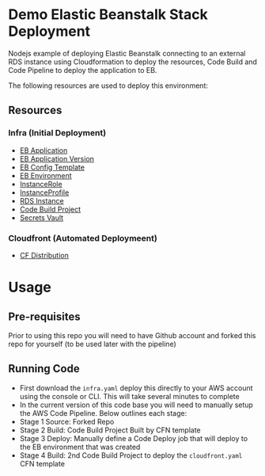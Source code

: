 # Demo Elastic Beanstalk Stack Deployment

Nodejs example of deploying Elastic Beanstalk connecting to an external RDS instance using Cloudformation to deploy the resources, Code Build and Code Pipeline to deploy the application to EB.

The following resources are used to deploy this environment:

## Resources

### Infra (Initial Deployment)
* [EB Application]()
* [EB Application Version]()
* [EB Config Template]()
* [EB Environment]()
* [InstanceRole]()
* [InstanceProfile]()
* [RDS Instance]()
* [Code Build Project]()
* [Secrets Vault]()

### Cloudfront (Automated Deploymeent)
* [CF Distribution]()

# Usage

## Pre-requisites

Prior to using this repo you will need to have Github account and forked this repo for yourself (to be used later with the pipeline)

## Running Code

* First download the `infra.yaml` deploy this directly to your AWS account using the console or CLI. This will take several minutes to complete
* In the current version of this code base you will need to manually setup the AWS Code Pipeline. Below outlines each stage:
 * Stage 1 Source: Forked Repo 
 * Stage 2 Build: Code Build Project Built by CFN template
 * Stage 3 Deploy: Manually define a Code Deploy job that will deploy to the EB environment that was created
 * Stage 4 Build: 2nd Code Build Project to deploy the `cloudfront.yaml` CFN template